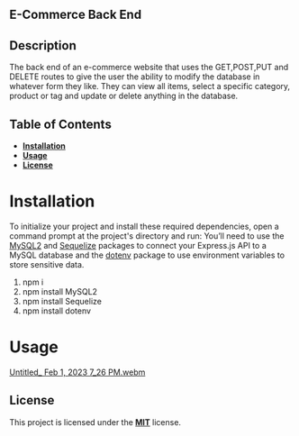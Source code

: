 ## E-Commerce Back End

## Description

The back end of an e-commerce website that uses the GET,POST,PUT and DELETE routes to give the user the ability to modify the database in whatever form they like. They can view all items, select a specific category, product or tag and update or delete anything in the database.

## Table of Contents

- [**Installation**](#installation)
- [**Usage**](#usage)
- [**License**](#license)


# Installation

To initialize your project and install these required dependencies, open a command prompt at the project's directory and run:
You’ll need to use the [MySQL2](https://www.npmjs.com/package/mysql2) and [Sequelize](https://www.npmjs.com/package/sequelize) packages to connect your Express.js API to a MySQL database and the [dotenv](https://www.npmjs.com/package/dotenv) package to use environment variables to store sensitive data.

1. npm i
2. npm install MySQL2
3. npm install Sequelize
4. npm install dotenv


# Usage
[Untitled_ Feb 1, 2023 7_26 PM.webm](https://user-images.githubusercontent.com/113136342/216200525-10fb7606-b3a8-480c-8394-c251fc821bf4.webm)


## License
This project is licensed under the [**MIT**](https://opensource.org/licenses/MIT) license.
